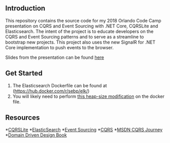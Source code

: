 ## Introduction
This repository contains the source code for my 2018 Orlando Code Camp presentation on CQRS and Event Sourcing with .NET Core, CQRSLite and Elasticsearch. The intent of the project is to educate developers on the CQRS and Event Sourcing patterns and to serve as a streamline to bootstrap new projects. This project also uses the new SignalR for .NET Core implementation to push events to the browser.

Slides from the presentation can be found [here](/CQRS_Presentation.pdf)

## Get Started
1. The Elasticsearch Dockerfile can be found at (https://hub.docker.com/r/sebp/elk/)
2. You will likely need to perform [this heap-size modification](https://www.elastic.co/guide/en/elasticsearch/reference/master/heap-size.html) on the docker file.

## Resources
*[CQRSLite](https://github.com/gautema/cqrslite)
*[ElasticSearch](https://www.elastic.co)
*[Event Sourcing](https://martinfowler.com/eaaDev/EventSourcing.html)
*[CQRS](https://martinfowler.com/bliki/CQRS.html)
*[MSDN CQRS Journey](https://msdn.microsoft.com/en-us/library/jj554200.aspx)
*[Domain Driven Design Book](https://www.amazon.com/Domain-Driven-Design-Tackling-Complexity-Software/dp/0321125215/ref=sr_1_1?ie=UTF8&qid=1521161842&sr=8-1&keywords=domain+driven+design)